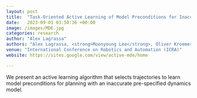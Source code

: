 ```yaml
---
layout: post
title:  "Task-Oriented Active Learning of Model Preconditions for Inaccurate Dynamics Models"
date:   2023-09-01 03:50:36 +00:00
image: /images/MDE.jpg
categories: research
author: "Alex Lagrassa"
authors: "Alex Lagrassa, <strong>Moonyoung Lee</strong>, Oliver Kroemer"
venue: "International Conference on Robotics and Automation (ICRA)"
website: https://sites.google.com/view/active-mde/home

---
```

We present an active learning algorithm that selects trajectories to learn model preconditions for planning with an inaccurate pre-specified dynamics model. 